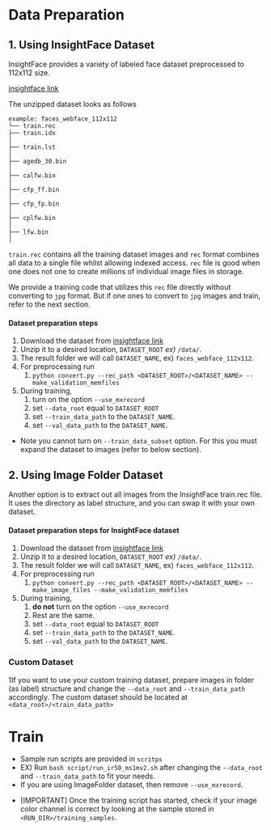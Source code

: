 
# Data Preparation

## 1. Using InsightFace Dataset


InsightFace provides a variety of labeled face dataset preprocessed to 112x112 size. 

[insightface link](https://github.com/deepinsight/insightface/tree/master/recognition/_datasets_)

The unzipped dataset looks as follows
```
example: faces_webface_112x112
└── train.rec   
├── train.idx                                                                                       │
├── train.lst                                                                                       │
├── agedb_30.bin                                                                                    │
├── calfw.bin                                                                                       │
├── cfp_ff.bin                                                                                      │
├── cfp_fp.bin                                                                                      │
├── cplfw.bin                                                                                       │
├── lfw.bin                                                                                         │
```

`train.rec` contains all the training dataset images and `rec` format combines all data to a single file 
whilst allowing indexed access. 
`rec` file is good when one does not one to create millions of individual image files in storage. 

We provide a training code that utilizes this `rec` file directly without converting to `jpg` format. 
But if one ones to convert to `jpg` images and train, refer to the next section. 

#### Dataset preparation steps

1. Download the dataset from [insightface link](https://github.com/deepinsight/insightface/tree/master/recognition/_datasets_)
2. Unzip it to a desired location, `DATASET_ROOT`  _ex)_ `/data/`. 
3. The result folder we will call `DATASET_NAME`, ex) `faces_webface_112x112`.
4. For preprocessing run
   1. `python convert.py --rec_path <DATASET_ROOT>/<DATASET_NAME> --make_validation_memfiles`
5. During training, 
   1. turn on the option `--use_mxrecord` 
   2. set `--data_root` equal to `DATASET_ROOT`
   3. set `--train_data_path` to the `DATASET_NAME`.
   4. set `--val_data_path` to the `DATASET_NAME`.

* Note you cannot turn on `--train_data_subset` option. For this you must expand the dataset to images 
(refer to below section).

## 2. Using Image Folder Dataset

Another option is to extract out all images from the InsightFace train.rec file. 
It uses the directory as label structure, and you can swap it with your own dataset. 

#### Dataset preparation steps for InsightFace dataset

1. Download the dataset from [insightface link](https://github.com/deepinsight/insightface/tree/master/recognition/_datasets_)
2. Unzip it to a desired location, `DATASET_ROOT`  _ex)_ `/data/`.
3. The result folder we will call `DATASET_NAME`, ex) `faces_webface_112x112`.
4. For preprocessing run
   1. `python convert.py --rec_path <DATASET_ROOT>/<DATASET_NAME> --make_image_files --make_validation_memfiles`
5. During training,
   1. **do not** turn on the option `--use_mxrecord`
   2. Rest are the same.
   3. set `--data_root` equal to `DATASET_ROOT`
   4. set `--train_data_path` to the `DATASET_NAME`.
   5. set `--val_data_path` to the `DATASET_NAME`.

### Custom Dataset

1If you want to use your custom training dataset, prepare images in folder (as label) structure 
and change the `--data_root` and `--train_data_path` accordingly. The custom dataset should be located at `<data_root>/<train_data_path>`


# Train 
- Sample run scripts are provided in `scritps`
- EX) Run `bash script/run_ir50_ms1mv2.sh` after changing the `--data_root` and `--train_data_path` to fit your needs. 
- If you are using ImageFolder dataset, then remove `--use_mxrecord`.
* [IMPORTANT] Once the training script has started, check if your image color channel is correct by looking at the sample stored in `<RUN_DIR>/training_samples`. 
